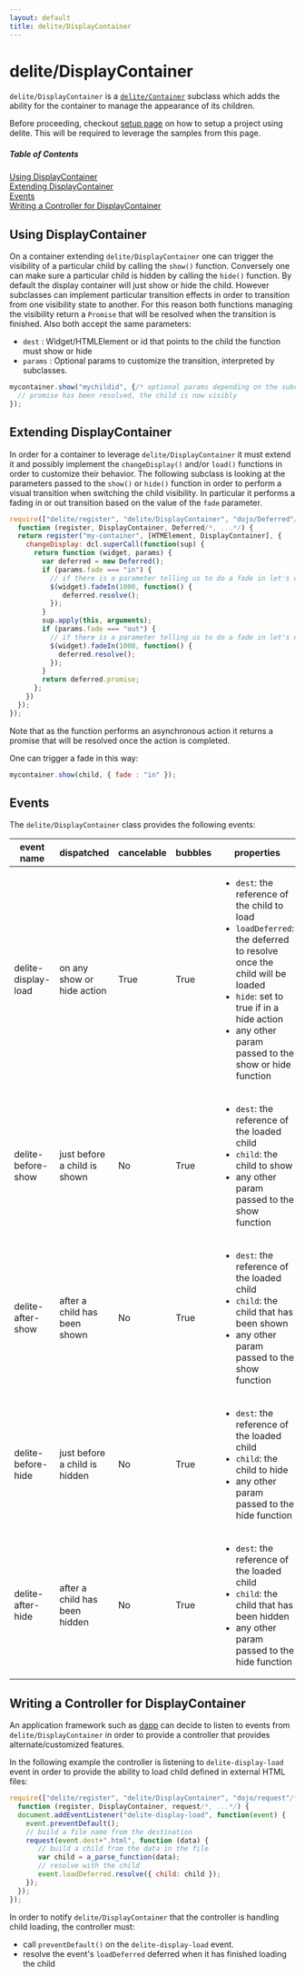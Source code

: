 ```yaml
---
layout: default
title: delite/DisplayContainer
---
```


# delite/DisplayContainer

`delite/DisplayContainer` is a [`delite/Container`](Container.md) subclass which adds the ability for the container to 
manage the appearance of its children.

Before proceeding, checkout [setup page](setup.md) on how to setup a project using delite. This will be required to leverage the samples from this page.

##### Table of Contents
[Using DisplayContainer](#using)  
[Extending DisplayContainer](#extending)  
[Events](#events)  
[Writing a Controller for DisplayContainer](#controller)    

<a name="using"></a>
## Using DisplayContainer

On a container extending `delite/DisplayContainer` one can trigger the visibility of a particular child by calling
the `show()` function. Conversely one can make sure a particular child is hidden by calling the `hide()` function. By
default the display container will just show or hide the child. However subclasses can implement particular transition
effects in order to transition from one visibility state to another. For this reason both functions managing the visibility
return a `Promise` that will be resolved when the transition is finished. Also both accept the same parameters:
  * `dest` : Widget/HTMLElement or id that points to the child the function must show or hide
  * `params` : Optional params to customize the transition, interpreted by subclasses.
  
```js
mycontainer.show("mychildid", {/* optional params depending on the subclass */}).then(function() {
  // promise has been resolved, the child is now visibly
});
``` 

<a name="extending"></a>
## Extending DisplayContainer

In order for a container to leverage `delite/DisplayContainer` it must extend it and possibly implement the `changeDisplay()` 
and/or `load()` functions in order to customize their behavior. The following subclass is looking at the parameters passed
to the `show()` or `hide()` function in order to perform a visual transition when switching the child visibility. In 
particular it performs a fading in or out transition based on the value of the `fade` parameter.

```js
require(["delite/register", "delite/DisplayContainer", "dojo/Deferred"/*, ...*/], 
  function (register, DisplayContainer, Deferred/*, ...*/) {
  return register("my-container", [HTMElement, DisplayContainer], {
    changeDisplay: dcl.superCall(function(sup) {
      return function (widget, params) {
        var deferred = new Deferred();
        if (params.fade === "in") {
          // if there is a parameter telling us to do a fade in let's do it
          $(widget).fadeIn(1000, function() {
             deferred.resolve();
          });
        }
        sup.apply(this, arguments);
        if (params.fade === "out") {
          // if there is a parameter telling us to do a fade in let's do it by setting corresponding CSS class
          $(widget).fadeIn(1000, function() {
            deferred.resolve();
          });
        }
        return deferred.promise;
      };    
    })
  });
});
```

Note that as the function performs an asynchronous action it returns a promise that will be resolved once the action
is completed.

One can trigger a fade in this way:

```js
mycontainer.show(child, { fade : "in" });
```

<a name="events"></a>
## Events

The `delite/DisplayContainer` class provides the following events:

|event name|dispatched|cancelable|bubbles|properties|
|----------|----------|----------|-------|----------|
|delite-display-load|on any show or hide action|True|True|<ul><li>`dest`: the reference of the child to load</li><li>`loadDeferred`: the deferred to resolve once the child will be loaded</li><li>`hide`: set to true if in a hide action</li><li>any other param passed to the show or hide function</li></ul>|
|delite-before-show|just before a child is shown|No|True|<ul><li>`dest`: the reference of the loaded child</li><li>`child`: the child to show</li><li>any other param passed to the show function</li>|
|delite-after-show|after a child has been shown|No|True|<ul><li>`dest`: the reference of the loaded child</li><li>`child`: the child that has been shown</li><li>any other param passed to the show function</li>|
|delite-before-hide|just before a child is hidden|No|True|<ul><li>`dest`: the reference of the loaded child</li><li>`child`: the child to hide</li><li>any other param passed to the hide function</li>|
|delite-after-hide|after a child has been hidden|No|True|<ul><li>`dest`: the reference of the loaded child</li><li>`child`: the child that has been hidden</li><li>any other param passed to the hide function</li>|


<a name="controller"></a>
## Writing a Controller for DisplayContainer

An application framework such as [dapp](https://github.com/ibm-js/dapp) can decide to listen to events from 
`delite/DisplayContainer` in order to provide a controller that provides alternate/customized features.

In the following example the controller is listening to `delite-display-load` event in order to provide the ability
to load child defined in external HTML files:

```js
require(["delite/register", "delite/DisplayContainer", "dojo/request"/*, ...*/], 
  function (register, DisplayContainer, request/*, ...*/) {
  document.addEventListener("delite-display-load", function(event) {
    event.preventDefault();
    // build a file name from the destination
    request(event.dest+".html", function (data) {
       // build a child from the data in the file
       var child = a_parse_function(data);
       // resolve with the child 
       event.loadDeferred.resolve({ child: child });
    });
  });
});
```

In order to notify `delite/DisplayContainer` that the controller is handling child loading, the controller must:
  * call `preventDefault()` on the `delite-display-load` event.
  * resolve the event's `loadDeferred` deferred when it has finished loading the child
